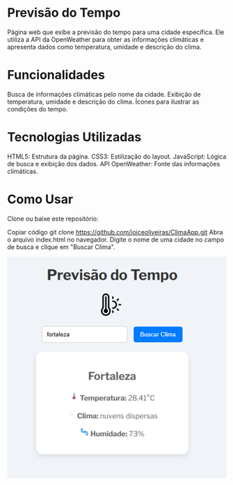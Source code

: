 # Previsão do Tempo
Página web que exibe a previsão do tempo para uma cidade específica. Ele utiliza a API da OpenWeather para obter as informações climáticas e apresenta dados como temperatura, umidade e descrição do clima.

# Funcionalidades
Busca de informações climáticas pelo nome da cidade.
Exibição de temperatura, umidade e descrição do clima.
Ícones para ilustrar as condições do tempo.

# Tecnologias Utilizadas
HTML5: Estrutura da página.
CSS3: Estilização do layout.
JavaScript: Lógica de busca e exibição dos dados.
API OpenWeather: Fonte das informações climáticas.

# Como Usar
Clone ou baixe este repositório:

Copiar código
git clone https://github.com/joiceoliveiras/ClimaApp.git
Abra o arquivo index.html no navegador.
Digite o nome de uma cidade no campo de busca e clique em "Buscar Clima".


<p align="center" >
     <img width="600" heigth="600" src="https://github.com/joiceoliveiras/ClimaApp/blob/main/climaf.png">
</p>

